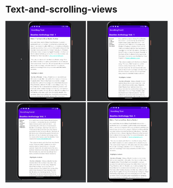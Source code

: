 # Text-and-scrolling-views

<img src="/Screenshot/Scrolling.gif" width="250" height="250"/>

<img src="/Screenshot/Scrolling_text2.gif" width="250" height="250"/>

<img src="/Screenshot/Scrolling_text2.jpg" width="250" height="250"/>

<img src="/Screenshot/Scrolling_text_challenge.gif" width="250" height="250"/>
